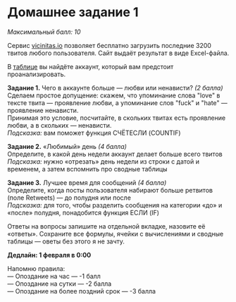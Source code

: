 # Домашнее задание 1
*Максимальный балл: 10*

Сервис [vicinitas.io](https://www.vicinitas.io/free-tools/download-user-tweets) позволяет бесплатно загрузить последние 3200 твитов любого пользователя. Cайт выдаёт результат в виде Excel-файла.
<br>

В [таблице](https://docs.google.com/spreadsheets/d/1OqLPTJofTNrOPcCrTeUuftkObEIhJwktN2bYdBkIg6k/edit?usp=sharing) вы найдёте аккаунт, который вам предстоит проанализировать. 

**Задание 1.** Чего в аккаунте больше — любви или ненависти? *(2 балла)*<br>
Сделаем простое допущение: скажем, что упоминание слова "love" в тексте твита — проявление любви, а упоминание слов "fuck" и "hate" — проявление ненависти. <br>
Принимая это условие, посчитайте, в скольких твитах есть проявление любви, а в скольких — ненависти. <br>
*Подсказка:* вам поможет функция СЧЁТЕСЛИ (COUNTIF) <br>

**Задание 2.** «Любимый» день *(4 балла)*<br>
Определите, в какой день недели аккаунт делает больше всего твитов<br>
*Подсказка:* нужно «отрезать» день недели из строки с датой и временем, а затем вспомнить про сводные таблицы <br>

**Задание 3.** Лучшее время для сообщений *(4 балла)*<br>
Определите, когда посты пользователя набирают больше ретвитов (поле Retweets) — до полудня или после <br>
*Подсказка:* для того, чтобы разделить сообщения на категории «до» и «после» полудня, понадобится функция ЕСЛИ (IF) <br>

Ответы на вопросы запишите на отдельной вкладке, назовите её «ответы». Сохраните все формулы, ячейки с вычислениями и сводные таблицы — оветы без этого я не зачту.<br>

**Дедлайн: 1 февраля в 0:00** <br>

Напомню правила:<br>
— Опоздание на час — -1 балл <br>
— Опоздание на сутки — -2 балла <br>
— Опоздание на более поздний срок — -3 балла <br>

